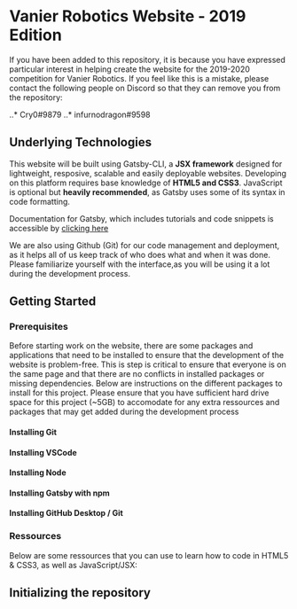 # Vanier Robotics Website - 2019 Edition
If you have been added to this repository, it is because you have expressed particular interest in helping create the website for the 2019-2020 competition for Vanier Robotics. If you feel like this is a mistake, please contact the following people on Discord so that they can remove you from the repository: 

..* Cry0#9879 
..* infurnodragon#9598

## Underlying Technologies
This website will be built using Gatsby-CLI, a **JSX framework** designed for lightweight, resposive, scalable and easily deployable websites. Developing on this platform requires base knowledge of **HTML5 and CSS3**. JavaScript is optional but **heavily recommended**, as Gatsby uses some of its syntax in code formatting.

Documentation for Gatsby, which includes tutorials and code snippets is accessible by [clicking here](https://www.gatsbyjs.org/docs/)

We are also using Github (Git) for our code management and deployment, as it helps all of us keep track of who does what and when it was done. Please familiarize yourself with the interface,as you will be using it a lot during the development process. 

## Getting Started
### Prerequisites
Before starting work on the website, there are some packages and applications that need to be installed to ensure that the development of the website is problem-free. This is step is critical to ensure that everyone is on the same page and that there are no conflicts in installed packages or missing dependencies. Below are instructions on the different packages to install for this project. Please ensure that you have sufficient hard drive space for this project (~5GB) to accomodate for any extra ressources and packages that may get added during the development process

#### Installing Git
#### Installing VSCode
#### Installing Node
#### Installing Gatsby with npm
#### Installing GitHub Desktop / Git

### Ressources
Below are some ressources that you can use to learn how to code in HTML5 & CSS3, as well as JavaScript/JSX:

## Initializing the repository


 
